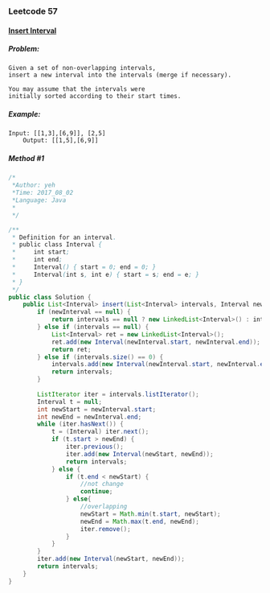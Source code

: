 

### Leetcode 57
#### [Insert Interval](https://leetcode.com/problems/insert-interval)

  

##### ***Problem:***

    Given a set of non-overlapping intervals, 
    insert a new interval into the intervals (merge if necessary).
    
    You may assume that the intervals were 
    initially sorted according to their start times.
    
    
##### ***Example:***

    Input: [[1,3],[6,9]], [2,5]
        Output: [[1,5],[6,9]]

##### *Method #1*
``` java
/*
 *Author: yeh
 *Time: 2017_08_02
 *Language: Java
 *
 */

/**
 * Definition for an interval.
 * public class Interval {
 *     int start;
 *     int end;
 *     Interval() { start = 0; end = 0; }
 *     Interval(int s, int e) { start = s; end = e; }
 * }
 */
public class Solution {
    public List<Interval> insert(List<Interval> intervals, Interval newInterval) {
        if (newInterval == null) {
            return intervals == null ? new LinkedList<Interval>() : intervals;
        } else if (intervals == null) {
            List<Interval> ret = new LinkedList<Interval>();
            ret.add(new Interval(newInterval.start, newInterval.end));
            return ret;
        } else if (intervals.size() == 0) {
            intervals.add(new Interval(newInterval.start, newInterval.end));
            return intervals;
        }
        
        ListIterator iter = intervals.listIterator();
        Interval t = null;
        int newStart = newInterval.start;
        int newEnd = newInterval.end;
        while (iter.hasNext()) {
            t = (Interval) iter.next();
            if (t.start > newEnd) {
                iter.previous();
                iter.add(new Interval(newStart, newEnd));
                return intervals;
            } else {
                if (t.end < newStart) {
                    //not change
                    continue;
                } else{
                    //overlapping
                    newStart = Math.min(t.start, newStart);
                    newEnd = Math.max(t.end, newEnd);
                    iter.remove();
                }
            }
        }
        iter.add(new Interval(newStart, newEnd));
        return intervals;
    }
}


```


